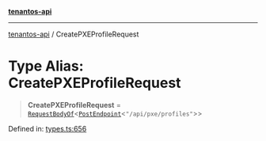 [**tenantos-api**](../README.md)

***

[tenantos-api](../globals.md) / CreatePXEProfileRequest

# Type Alias: CreatePXEProfileRequest

> **CreatePXEProfileRequest** = [`RequestBodyOf`](RequestBodyOf.md)\<[`PostEndpoint`](PostEndpoint.md)\<`"/api/pxe/profiles"`\>\>

Defined in: [types.ts:656](https://github.com/shadmanZero/tenantos-api/blob/5456fdea44f46a63455944d4982f5327cbeb3156/src/types.ts#L656)
